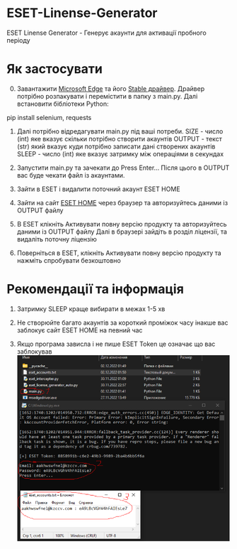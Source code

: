 # ESET-Linense-Generator
ESET Linense Generator - Генерує акаунти для активації пробного періоду

# Як застосувати

0. Завантажити [Microsoft Edge](https://www.microsoft.com/uk-ua/edge/home) та його [Stable драйвер](https://developer.microsoft.com/microsoft-edge/tools/webdriver/). Драйвер потрібно розпакувати і перемістити в папку з main.py. Далі встановити бібліотеки Python:

pip install selenium, requests

1. Далі потрібно відредагувати main.py під ваші потреби.
SIZE - число (int) яке вказує скільки потрібно створити акаунтів
OUTPUT - текст (str) який вказує куди потрібно записати дані створених акаунтів
SLEEP - число (int) яке вказує затримку між операціями в секундах

2. Запустити main.py та зачекати до Press Enter...
Після цього в OUTPUT вас буде чекати файл із акаунтами.

3. Зайти в ESET і видалити поточний акаунт ESET HOME

4. Зайти на сайт [ESET HOME](https://login.eset.com/Login) через браузер та авторизуйтесь даними із OUTPUT файлу

5. В ESET клікніть Активувати повну версію продукту та авторизуйтесь даними із OUTPUT файлу
Далі в браузері зайдіть в розділ ліцензії, та видаліть поточну ліцензію

6. Поверніться в ESET, клікніть Активувати повну версію продукту та нажміть спробувати безкоштовно

# Рекомендації та інформація

1. Затримку SLEEP краще вибирати в межах 1-5 хв

2. Не створюйте багато акаунтів за короткий проміжок часу інакше вас заблокує сайт ESET HOME на певний час

3. Якщо програма зависла і не пише ESET Token це означає що вас заблокував ![ESET HOME](0.png)
